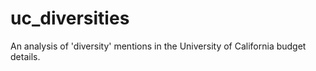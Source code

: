 # uc_diversities
An analysis of 'diversity' mentions in the University of California budget details.
